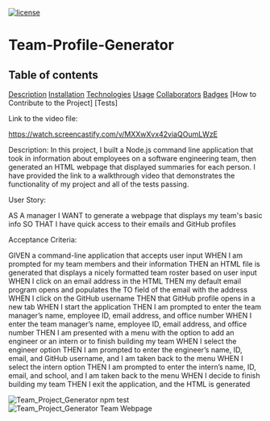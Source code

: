 [![license](https://img.shields.io/badge/license-MIT-orange)](https://shields.io)  

# Team-Profile-Generator

## Table of contents
[Description](#description)
[Installation](#installation)
[Technologies](#technologies)
[Usage](#usage)
[Collaborators](collaborator)
[Badges](badges)
[How to Contribute to the Project]
[Tests]

Link to the video file:

https://watch.screencastify.com/v/MXXwXvx42viaQOumLWzE

Description: In this project, I built a Node.js command line application that took in information about employees on a software engineering team, then generated an HTML webpage that displayed summaries for each person. I have provided the link to a walkthrough video that demonstrates the functionality of my project and all of the tests passing. 


User Story:

AS A manager
I WANT to generate a webpage that displays my team's basic info
SO THAT I have quick access to their emails and GitHub profiles

Acceptance Criteria:

GIVEN a command-line application that accepts user input
WHEN I am prompted for my team members and their information
THEN an HTML file is generated that displays a nicely formatted team roster based on user input
WHEN I click on an email address in the HTML
THEN my default email program opens and populates the TO field of the email with the address
WHEN I click on the GitHub username
THEN that GitHub profile opens in a new tab
WHEN I start the application
THEN I am prompted to enter the team manager’s name, employee ID, email address, and office number
WHEN I enter the team manager’s name, employee ID, email address, and office number
THEN I am presented with a menu with the option to add an engineer or an intern or to finish building my team
WHEN I select the engineer option
THEN I am prompted to enter the engineer’s name, ID, email, and GitHub username, and I am taken back to the menu
WHEN I select the intern option
THEN I am prompted to enter the intern’s name, ID, email, and school, and I am taken back to the menu
WHEN I decide to finish building my team
THEN I exit the application, and the HTML is generated

![Team_Project_Generator npm test](https://user-images.githubusercontent.com/87610840/135786650-4849ca3b-9ef3-4709-9d23-8a631bfc37f9.JPG)
![Team_Project_Generator Team Webpage](https://user-images.githubusercontent.com/87610840/135786652-a5a245b5-770f-42dd-8ebc-ade19c2d4e6f.JPG)

